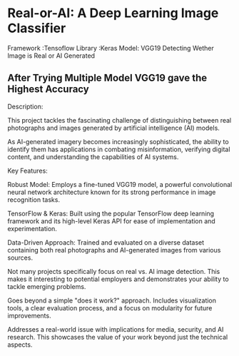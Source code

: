 # Real-or-AI: A Deep Learning Image Classifier
Framework :Tensoflow
Library :Keras
 Model: VGG19
Detecting Wether Image is Real or AI Generated


## After Trying Multiple Model VGG19 gave the Highest Accuracy

Description:

This project tackles the fascinating challenge of distinguishing between real photographs and images generated by artificial intelligence (AI) models.

As AI-generated imagery becomes increasingly sophisticated, the ability to identify them has applications in combating misinformation, verifying digital content, and understanding the capabilities of AI systems.

Key Features:

Robust Model: Employs a fine-tuned VGG19 model, a powerful convolutional neural network architecture known for its strong performance in image recognition tasks.

TensorFlow & Keras: Built using the popular TensorFlow deep learning framework and its high-level Keras API for ease of implementation and experimentation.

Data-Driven Approach: Trained and evaluated on a diverse dataset containing both real photographs and AI-generated images from various sources.



Not many projects specifically focus on real vs. AI image detection. This makes it interesting to potential employers and demonstrates your ability to tackle emerging problems.

Goes beyond a simple "does it work?" approach. Includes visualization tools, a clear evaluation process, and a focus on modularity for future improvements.

Addresses a real-world issue with implications for media, security, and AI research. This showcases the value of your work beyond just the technical aspects.

